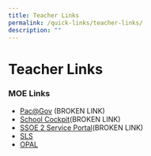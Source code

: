 ```yaml
---
title: Teacher Links
permalink: /quick-links/teacher-links/
description: ""
---
```

Teacher Links
=============

### MOE Links

*   [Pac@Gov](https://www.pac.gov.sg/pac/portal/jsp/login/index1.jsp) (BROKEN LINK)
*   [School Cockpit](https://schoolcockpit.moe.gov.sg/ "School Cockpit")(BROKEN LINK)
*   [SSOE 2 Service Portal](https://ssoe2.moe.edu.sg/)(BROKEN LINK)
*   [SLS](http://learning.moe.edu.sg/)
*   [OPAL](https://www.opal2.moe.edu.sg/app/index.html)
